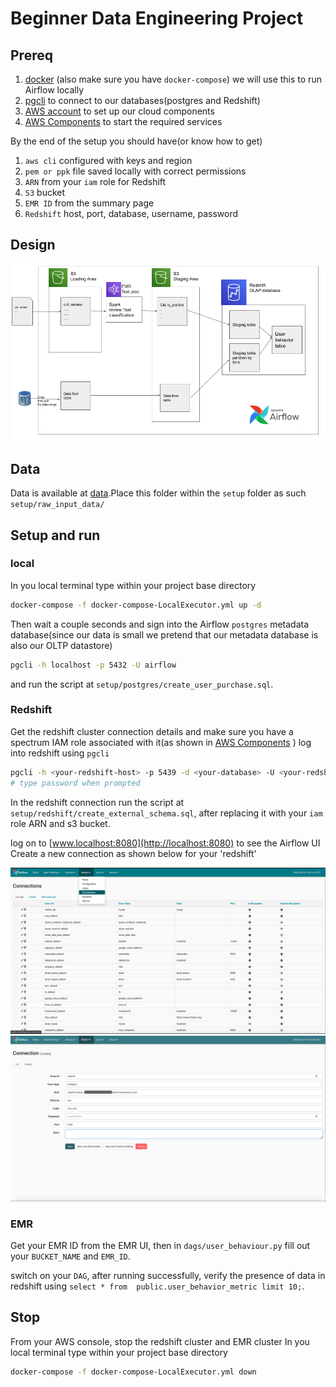 # Beginner Data Engineering Project 


## Prereq

1. [docker](https://docs.docker.com/get-docker/) (also make sure you have `docker-compose`) we will use this to run Airflow locally
2. [pgcli](https://github.com/dbcli/pgcli) to connect to our databases(postgres and Redshift)
3. [AWS account](https://aws.amazon.com/) to set up our cloud components
4. [AWS Components](https://www.dropbox.com/s/ql8wxqjjcv42065/aws-components-setup.pdf?dl=0) to start the required services

By the end of the setup you should have(or know how to get)

1. `aws cli` configured with keys and region
2. `pem or ppk` file saved locally with correct permissions
3. `ARN` from your `iam` role for Redshift
4. `S3` bucket
5. `EMR ID` from the summary page
6. `Redshift` host, port, database, username, password

## Design

![Engineering Design](assets/images/eng_spec.png)

## Data

Data is available at [data](https://www.dropbox.com/sh/amdyc6z8744hrl5/AAC2Fnbzb_nLhdT2nGjL7-7ta?dl=0).Place this folder within the `setup` folder as such `setup/raw_input_data/`

## Setup and run

### local

In you local terminal type within your project base directory

```bash
docker-compose -f docker-compose-LocalExecutor.yml up -d
```

Then wait a couple seconds and sign into the Airflow `postgres` metadata database(since our data is small we pretend that our metadata database is also our OLTP datastore)

```bash
pgcli -h localhost -p 5432 -U airflow
```

and run the script at `setup/postgres/create_user_purchase.sql`.

### Redshift

Get the redshift cluster connection details and make sure you have a spectrum IAM role associated with it(as shown in [AWS Components](https://www.dropbox.com/s/ql8wxqjjcv42065/aws-components-setup.pdf?dl=0) )
log into redshift using `pgcli`

```bash
pgcli -h <your-redshift-host> -p 5439 -d <your-database> -U <your-redshift-user>
# type password when prompted
```

In the redshift connection run the script at `setup/redshift/create_external_schema.sql`, after replacing it with your `iam` role ARN and s3 bucket.

log on to [www.localhost:8080](http://localhost:8080) to see the Airflow UI
Create a new connection as shown below for your 'redshift'

![Airflow Redshift Connection](assets/images/airflow_rs_1.png)
![Airflow Redshift Connection](assets/images/airflow_rs_2.png)

### EMR

Get your EMR ID from the EMR UI, then in `dags/user_behaviour.py` fill out your `BUCKET_NAME` and `EMR_ID`.

switch on your `DAG`, after running successfully, verify the presence of data in redshift using
`select * from  public.user_behavior_metric limit 10;`.

## Stop

From your AWS console, stop the redshift cluster and EMR cluster
In you local terminal type within your project base directory
```bash
docker-compose -f docker-compose-LocalExecutor.yml down
```
